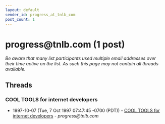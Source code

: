 ```yaml
---
layout: default
sender_id: progress_at_tnlb_com
post_count: 1
---
```


# progress<span>@</span>tnlb.com (1 post)

_Be aware that many list participants used multiple email addresses over their time active on the list. As such this page may not contain all threads available._

## Threads

### COOL TOOLS for internet developers
+ 1997-10-07 (Tue, 7 Oct 1997 07:47:45 -0700 (PDT)) - [COOL TOOLS for internet developers](/archive/1997/10/c8a2830faf4d3c9c47e40ea577618829aea15d3845d7c872a09d8614f1b2d2c2) - _progress@tnlb.com_

